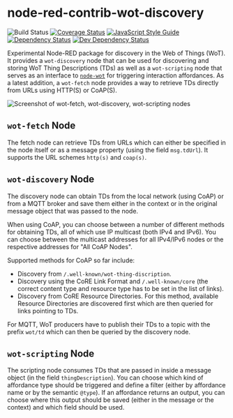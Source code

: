 node-red-contrib-wot-discovery
=====================
![Build Status](https://github.com/JKRhb/node-red-contrib-wot-discovery/workflows/Build%20Status/badge.svg)
[![Coverage Status](https://coveralls.io/repos/github/JKRhb/node-red-contrib-wot-discovery/badge.svg?branch=main)](https://coveralls.io/github/JKRhb/node-red-contrib-wot-discovery?branch=main)
[![JavaScript Style Guide](https://img.shields.io/badge/code_style-standard-brightgreen.svg)](https://standardjs.com)
[![Dependency Status](https://david-dm.org/JKRhb/node-red-contrib-wot-discovery.png)](https://david-dm.org/JKRhb/node-red-contrib-wot-discovery)
[![Dev Dependency Status](https://david-dm.org/JKRhb/node-red-contrib-wot-discovery/dev-status.png)](https://david-dm.org/JKRhb/node-red-contrib-wot-discovery#dev-badge-embed)

Experimental Node-RED package for discovery in the Web of Things (WoT).
It provides a `wot-discovery` node that can be used for discovering and storing WoT Thing Descriptions (TDs) as well as a `wot-scripting` node that serves as an interface to [`node-wot`](https://github.com/eclipse/thingweb.node-wot) for triggering interaction affordances.
As a latest addition, a `wot-fetch` node provides a way to retrieve TDs directly from URLs using HTTP(S) or CoAP(S).

![Screenshot of wot-fetch, wot-discovery, wot-scripting nodes](https://user-images.githubusercontent.com/12641361/132991809-14778a9a-08a6-4762-aafd-4a5cbc5c25a6.png)

## `wot-fetch` Node

The fetch node can retrieve TDs from URLs which can either be specified in the node itself or as a message property (using the field `msg.tdUrl`).
It supports the URL schemes `http(s)` and `coap(s)`.

## `wot-discovery` Node

The discovery node can obtain TDs from the local network (using CoAP) or from a MQTT broker and save them either in the context or in the original message object that was passed to the node.

When using CoAP, you can choose between a number of different methods for obtaining TDs, all of which use IP multicast (both IPv4 and IPv6).
You can choose between the multicast addresses for all IPv4/IPv6 nodes or the respective addresses for "All CoAP Nodes".

Supported methods for CoAP so far include:

- Discovery from `/.well-known/wot-thing-discription`.
- Discovery using the CoRE Link Format and `/.well-known/core` (the correct content type and resource type has to be set in the list of links).
- Discovery from CoRE Resource Directories. For this method, available Resource Directories are discovered first which are then queried for links pointing to TDs.

For MQTT, WoT producers have to publish their TDs to a topic with the prefix `wot/td` which can then be queried by the discovery node.

## `wot-scripting` Node

The scripting node consumes TDs that are passed in inside a message object (in the field `thingDescription`).
You can choose which kind of affordance type should be triggered and define a filter (either by affordance name or by the semantic `@type`).
If an affordance returns an output, you can choose where this output should be saved (either in the message or the context) and which field should be used.
